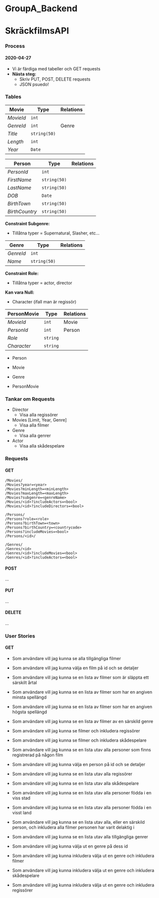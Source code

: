 # GroupA_Backend
# SkräckfilmsAPI



### Process

#### 2020-04-27

* Vi är färdiga med tabeller och GET requests
* **Nästa steg:** 
  * Skriv PUT, POST, DELETE requests 
  * JSON psuedo!



### Tables

| Movie     | Type         | Relations |
| --------- | ------------ | --------- |
| *MovieId* | `int`        |           |
| *GenreId* | `int`        | Genre     |
| *Title*   | `string(50)` |           |
| *Length*  | `int`        |           |
| *Year*    | `Date`       |           |

| Person         | Type         | Relations |
| -------------- | ------------ | --------- |
| *PersonId*     | `int`        |           |
| *FirstName*    | `string(50)` |           |
| *LastName*     | `string(50)` |           |
| *DOB*          | `Date`       |           |
| *BirthTown*    | `string(50)` |           |
| *BirthCountry* | `string(50)` |           |



**Constraint Subgenre:** 

* Tillåtna typer = Supernatural, Slasher, etc...

| Genre     | Type         | Relations |
| --------- | ------------ | --------- |
| *GenreId* | `int`        |           |
| *Name*    | `string(50)` |           |



**Constraint Role:** 

* Tillåtna typer = actor, director

**Kan vara Null:**

* Character (ifall man är regissör)

| PersonMovie | Type     | Relations |
| ----------- | -------- | --------- |
| *MovieId*   | `int`    | Movie     |
| *PersonId*  | `int`    | Person    |
| *Role*      | `string` |           |
| *Character* | `string` |           |

* Person

* Movie
* Genre

* PersonMovie



### Tankar om Requests 

* Director 
  * Visa alla regissörer
* Movies [Limit, Year, Genre]
  * Visa alla filmer
* Genre
  * Visa alla genrer
* Actor
  * Visa alla skådespelare



### Requests

#### GET

```
/Movies/
/Movies?year=<year>
/Movies?minLength=<minLength>
/Movies?maxLength=<maxLength>
/Movies?subgenre=<genreName>
/Movies/<id>?includeActors=<bool>
/Movies/<id>?includeDirectors=<bool>

/Persons/ 
/Persons?role=<role>
/Persons?birthTown=<town>
/Persons?birthCountry=<countrycode>
/Persons?includeMovies=<bool>
/Persons/<id>/

/Genres/
/Genres/<id>
/Genres/<id>?includeMovies=<bool>
/Genres/<id>?includeActors=<bool>
```

#### POST

...

#### PUT

...

#### DELETE

...



### User Stories

#### GET

* Som användare vill jag kunna se alla tillgängliga filmer
* Som användare vill jag kunna välja en film på id och se detaljer
* Som användare vill jag kunna se en lista av filmer som är släppta ett särskilt årtal
* Som användare vill jag kunna se en lista av filmer som har en angiven minsta spellängd
* Som användare vill jag kunna se en lista av filmer som har en angiven högsta spellängd
* Som användare vill jag kunna se en lista av filmer av en särskild genre
* Som användare vill jag kunna se filmer och inkludera regissörer
* Som användare vill jag kunna se filmer och inkludera skådespelare



* Som användare vill jag kunna se en lista utav alla personer som finns registrerad på någon film
* Som användare vill jag kunna välja en person på id och se detaljer
* Som användare vill jag kunna se en lista utav alla regissörer
* Som användare vill jag kunna se en lista utav alla skådespelare
* Som användare vill jag kunna se en lista utav alla personer födda i en viss stad
* Som användare vill jag kunna se en lista utav alla personer födda i en visst land
* Som användare vill jag kunna se en lista utav alla, eller en särskild person, och inkludera alla filmer personen har varit delaktig i



* Som användare vill jag kunna se en lista utav alla tillgängliga genrer
* Som användare vill jag kunna välja ut en genre på dess id 
* Som användare vill jag kunna inkludera välja ut en genre och inkludera filmer
* Som användare vill jag kunna inkludera välja ut en genre och inkludera skådespelare
* Som användare vill jag kunna inkludera välja ut en genre och inkludera regissörer

